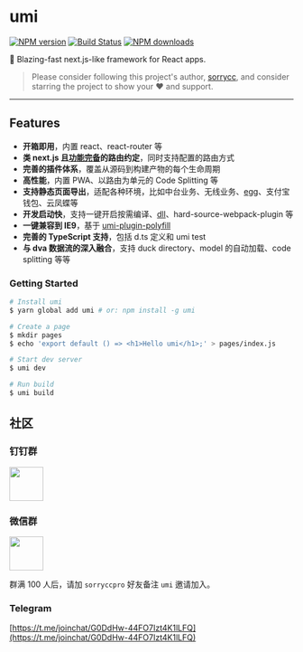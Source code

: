 # umi

[![NPM version](https://img.shields.io/npm/v/umi.svg?style=flat)](https://npmjs.org/package/umi)
[![Build Status](https://img.shields.io/travis/umijs/umi.svg?style=flat)](https://travis-ci.org/umijs/umi)
[![NPM downloads](http://img.shields.io/npm/dm/umi.svg?style=flat)](https://npmjs.org/package/umi)

🚀 Blazing-fast next.js-like framework for React apps.

> Please consider following this project's author, [sorrycc](https://github.com/sorrycc), and consider starring the project to show your ❤️ and support.

---

## Features

* **开箱即用**，内置 react、react-router 等
* **类 next.js 且[功能完备](/guide/router.html)的路由约定**，同时支持配置的路由方式
* **完善的插件体系**，覆盖从源码到构建产物的每个生命周期
* **高性能**，内置 PWA、以路由为单元的 Code Splitting 等
* **支持静态页面导出**，适配各种环境，比如中台业务、无线业务、[egg](https://github.com/eggjs/egg)、支付宝钱包、云凤蝶等
* **开发启动快**，支持一键开启按需编译、[dll](https://github.com/umijs/umi/tree/master/packages/umi-plugin-dll)、hard-source-webpack-plugin 等
* **一键兼容到 IE9**，基于 [umi-plugin-polyfill](https://github.com/umijs/umi/tree/master/packages/umi-plugin-polyfill)
* **完善的 TypeScript 支持**，包括 d.ts 定义和 umi test
* **与 dva 数据流的深入融合**，支持 duck directory、model 的自动加载、code splitting 等等

### Getting Started

```bash
# Install umi
$ yarn global add umi # or: npm install -g umi

# Create a page
$ mkdir pages
$ echo 'export default () => <h1>Hello umi</h1>;' > pages/index.js

# Start dev server
$ umi dev

# Run build
$ umi build
```

## 社区

### 钉钉群

<img src="https://gw.alipayobjects.com/zos/rmsportal/wsBGpRlCOkmxHzMHuyAT.jpg" width="60" />

### 微信群

<img src="https://gw.alipayobjects.com/zos/rmsportal/KyFxYsHITgIAaVgQxfeE.jpg" width="60" />

群满 100 人后，请加 `sorryccpro` 好友备注 `umi` 邀请加入。

### Telegram

[https://t.me/joinchat/G0DdHw-44FO7Izt4K1lLFQ](https://t.me/joinchat/G0DdHw-44FO7Izt4K1lLFQ)
